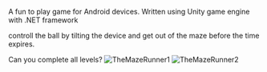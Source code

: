 A fun to play game for Android devices.
Written using Unity game engine with .NET  framework

controll the ball by tilting the device and get out of the maze before the time expires.

Can you complete all levels?
![TheMazeRunner1](https://github.com/mihaihov/TheMazeRunner/assets/102878955/f00105b9-1941-41c6-b11d-91076be1f800)
![TheMazeRunner2](https://github.com/mihaihov/TheMazeRunner/assets/102878955/856a14cf-596c-49be-8965-93c0a348b130)
